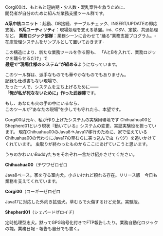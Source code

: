 Corgi00は、もともと短納期・少人数・混乱案件を救うために、  
開発者が自分のために組んだ業務支援ツール群です。

**A系中核ユニット**：起動、DB接続、テーブルチェック、INSERT/UPDATEの即応支援。
**B系ユーティリティ**：現場処理を支える基盤。ini、CSV、定数、共通処理など。
**業務ロジック部隊**：業務シーンに合わせて“踊る”業務支援プログラム。-在庫管理システムをサンプルとして置いておきます-

この構造により、新たな業務ツールを作る際も、
「AとBを入れて、業務ロジックを踊らせるだけ」で  
**最短で“現場仕様のシステム”が組める**ようになっています。


このツール群は、派手なものでも華やかなものでもありません。  
記録も仕様書もない現場で、  
たった一人で、システムを立ち上げるために――  
**「俺が私が死なないために」作った武器庫**です。

もし、あなたも火の手の中にいるなら、  
このツールが“あなたの現場”を少しでも守れたら、本望です。

Corgi00は元々、私が作り上げたシステムの実験用環境です
Chihuahua00とShepherd01という現状『動いている』システムの変更、実証実験役を担っています。
現在Chihuahua00のJava8→Java17移行のために、家で怯えているChihuahua00の代わりにJava17の草むらに突っ込んで虫（バグ）を追いかけてくれています。
虫取りが終わったものからここにあげていこうと思います。

うちのかわいいBuddyたちをそれぞれ一言だけ紹介させてください。

**Chihuahua00**（チワワゼロゼロ

  Java8ベース。家を守る室内犬。小さいけれど頼れる存在。リリース版　今日も業務を支えてくれています。

**Corgi00**（コーギーゼロゼロ

  Java17に対応した外向き拡張犬。草むらで火傷するけど元気。実験版。

**Shepherd01**（シェパードゼロイチ）

  定時処理型忠犬。黙ってGPG暗号化付きでFTP報告したり。業務自動化ロジックの塊。業務日報・報告も自分でも書く。
